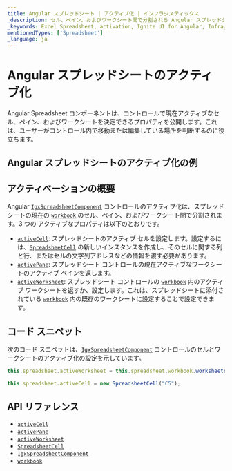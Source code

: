 ```yaml
---
title: Angular スプレッドシート | アクティブ化 | インフラジスティックス
_description: セル、ペイン、およびワークシート間で分割される Angular スプレッドシート コントロールのアクティブ化を使用する方法について説明します。Ignite UI for Angular スプレッドシートのサンプルを是非お試しください!
_keywords: Excel Spreadsheet, activation, Ignite UI for Angular, Infragistics, Excel スプレッドシート、アクティブ化, インフラジスティックス
mentionedTypes: ['Spreadsheet']
_language: ja
---
```


# Angular スプレッドシートのアクティブ化

Angular Spreadsheet コンポーネントは、コントロールで現在アクティブなセル、ペイン、およびワークシートを決定できるプロパティを公開します。これは、ユーザーがコントロール内で移動または編集している場所を判断するのに役立ちます。

## Angular スプレッドシートのアクティブ化の例

<code-view style="height: 500px" alt="Angular スプレッドシートのアクティブ化の例"
           data-demos-base-url="{environment:dvDemosBaseUrl}"
                    iframe-src="{environment:dvDemosBaseUrl}/excel/spreadsheet/activation"
                                                 github-src="excel/spreadsheet/activation">
</code-view>


<div class="divider--half"></div>

## アクティベーションの概要

Angular [`IgxSpreadsheetComponent`]({environment:dvApiBaseUrl}/products/ignite-ui-angular/api/docs/typescript/latest/classes/igniteui_angular_spreadsheet.igxspreadsheetcomponent.html) コントロールのアクティブ化は、スプレッドシートの現在の [`workbook`]({environment:dvApiBaseUrl}/products/ignite-ui-angular/api/docs/typescript/latest/classes/igniteui_angular_spreadsheet.igxspreadsheetcomponent.html#workbook) のセル、ペイン、およびワークシート間で分割されます。3 つの アクティブなプロパティは以下のとおりです。

*   [`activeCell`]({environment:dvApiBaseUrl}/products/ignite-ui-angular/api/docs/typescript/latest/classes/igniteui_angular_spreadsheet.igxspreadsheetcomponent.html#activecell): スプレッドシートのアクティブ セルを設定します。設定するには、[`SpreadsheetCell`]({environment:dvApiBaseUrl}/products/ignite-ui-angular/api/docs/typescript/latest/classes/igniteui_angular_spreadsheet.spreadsheetcell.html) の新しいインスタンスを作成し、そのセルに関する列と行、またはセルの文字列アドレスなどの情報を渡す必要があります。
*   [`activePane`]({environment:dvApiBaseUrl}/products/ignite-ui-angular/api/docs/typescript/latest/classes/igniteui_angular_spreadsheet.igxspreadsheetcomponent.html#activepane): スプレッドシート コントロールの現在アクティブなワークシートのアクティブ ペインを返します。
*   [`activeWorksheet`]({environment:dvApiBaseUrl}/products/ignite-ui-angular/api/docs/typescript/latest/classes/igniteui_angular_spreadsheet.igxspreadsheetcomponent.html#activeworksheet): スプレッドシート コントロールの [`workbook`]({environment:dvApiBaseUrl}/products/ignite-ui-angular/api/docs/typescript/latest/classes/igniteui_angular_spreadsheet.igxspreadsheetcomponent.html#workbook) 内のアクティブ ワークシートを返すか、設定します。これは、スプレッドシートに添付されている [`workbook`]({environment:dvApiBaseUrl}/products/ignite-ui-angular/api/docs/typescript/latest/classes/igniteui_angular_spreadsheet.igxspreadsheetcomponent.html#workbook) 内の既存のワークシートに設定することで設定できます。

## コード スニペット

次のコード スニペットは、[`IgxSpreadsheetComponent`]({environment:dvApiBaseUrl}/products/ignite-ui-angular/api/docs/typescript/latest/classes/igniteui_angular_spreadsheet.igxspreadsheetcomponent.html) コントロールのセルとワークシートのアクティブ化の設定を示しています。

```ts
this.spreadsheet.activeWorksheet = this.spreadsheet.workbook.worksheets(1);

this.spreadsheet.activeCell = new SpreadsheetCell("C5");
```

## API リファレンス

*   [`activeCell`]({environment:dvApiBaseUrl}/products/ignite-ui-angular/api/docs/typescript/latest/classes/igniteui_angular_spreadsheet.igxspreadsheetcomponent.html#activecell)
*   [`activePane`]({environment:dvApiBaseUrl}/products/ignite-ui-angular/api/docs/typescript/latest/classes/igniteui_angular_spreadsheet.igxspreadsheetcomponent.html#activepane)
*   [`activeWorksheet`]({environment:dvApiBaseUrl}/products/ignite-ui-angular/api/docs/typescript/latest/classes/igniteui_angular_spreadsheet.igxspreadsheetcomponent.html#activeworksheet)
*   [`SpreadsheetCell`]({environment:dvApiBaseUrl}/products/ignite-ui-angular/api/docs/typescript/latest/classes/igniteui_angular_spreadsheet.spreadsheetcell.html)
*   [`IgxSpreadsheetComponent`]({environment:dvApiBaseUrl}/products/ignite-ui-angular/api/docs/typescript/latest/classes/igniteui_angular_spreadsheet.igxspreadsheetcomponent.html)
*   [`workbook`]({environment:dvApiBaseUrl}/products/ignite-ui-angular/api/docs/typescript/latest/classes/igniteui_angular_spreadsheet.igxspreadsheetcomponent.html#workbook)
